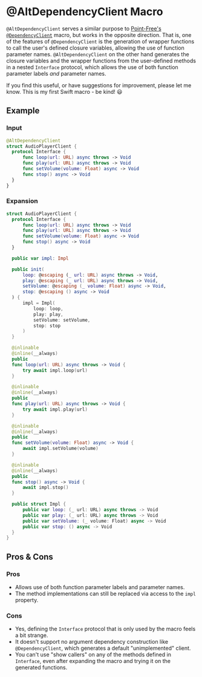 # @AltDependencyClient Macro

`@AltDependencyClient` serves a similar purpose to [Point-Free's](https://github.com/pointfreeco) [`@DependencyClient`](https://swiftpackageindex.com/pointfreeco/swift-dependencies/main/documentation/dependencies/designingdependencies#DependencyClient-macro) macro, but works in the opposite direction. That is, one of the features of `@DependencyClient` is the generation of wrapper functions to call the user's defined closure variables, allowing the use of function parameter names. `@AltDependencyClient` on the other hand generates the closure variables and the wrapper functions from the user-defined methods in a nested `Interface` protocol, which allows the use of both function parameter labels _and_ parameter names.

If you find this useful, or have suggestions for improvement, please let me know. This is my first Swift macro - be kind! 😃

## Example

### Input

```swift
@AltDependencyClient
struct AudioPlayerClient {
  protocol Interface {
      func loop(url: URL) async throws -> Void
      func play(url: URL) async throws -> Void
      func setVolume(volume: Float) async -> Void
      func stop() async -> Void
  }
}
```

### Expansion

```swift
struct AudioPlayerClient {
  protocol Interface {
      func loop(url: URL) async throws -> Void
      func play(url: URL) async throws -> Void
      func setVolume(volume: Float) async -> Void
      func stop() async -> Void
  }

  public var impl: Impl

  public init(
      loop: @escaping (_ url: URL) async throws -> Void,
      play: @escaping (_ url: URL) async throws -> Void,
      setVolume: @escaping (_ volume: Float) async -> Void,
      stop: @escaping () async -> Void
  ) {
      impl = Impl(
          loop: loop,
          play: play,
          setVolume: setVolume,
          stop: stop
      )
  }

  @inlinable
  @inline(__always)
  public
  func loop(url: URL) async throws -> Void {
      try await impl.loop(url)
  }

  @inlinable
  @inline(__always)
  public
  func play(url: URL) async throws -> Void {
      try await impl.play(url)
  }

  @inlinable
  @inline(__always)
  public
  func setVolume(volume: Float) async -> Void {
      await impl.setVolume(volume)
  }

  @inlinable
  @inline(__always)
  public
  func stop() async -> Void {
      await impl.stop()
  }

  public struct Impl {
      public var loop: (_ url: URL) async throws -> Void
      public var play: (_ url: URL) async throws -> Void
      public var setVolume: (_ volume: Float) async -> Void
      public var stop: () async -> Void
  }
}
```
</td>
</tr>
</table>

## Pros & Cons

### Pros
- Allows use of both function parameter labels and parameter names.
- The method implementations can still be replaced via access to the `impl` property.

### Cons
- Yes, defining the `Interface` protocol that is only used by the macro feels a bit strange.
- It doesn't support no argument dependency construction like `@DependencyClient`, which generates a default "unimplemented" client.
- You can't use "show callers" on any of the methods defined in `Interface`, even after expanding the macro and trying it on the generated functions.
